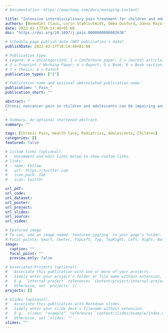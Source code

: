```yaml
---
# Documentation: https://wowchemy.com/docs/managing-content/

title: "Intensive interdisciplinary pain treatment for children and adolescents with chronic noncancer pain: a preregistered systematic review and individual patient data meta-analysis"
authors: [Benedikt Claus, Lorin Stahlschmidt, Emma Dunford, János Major, Cynthia Harbeck-Weber, Rashmi Parekh Bhandari, Ardith Baerveldt, Verena Neß, Kamila Grochowska, Bettina Hübner-Möhler, boris, julia]
date: 2022-03-17T10:14:48+01:00
doi: "https://doi.org/10.1097/j.pain.0000000000002636"

# Schedule page publish date (NOT publication's date).
publishDate: 2022-03-17T10:14:48+01:00

# Publication type.
# Legend: 0 = Uncategorized; 1 = Conference paper; 2 = Journal article;
# 3 = Preprint / Working Paper; 4 = Report; 5 = Book; 6 = Book section;
# 7 = Thesis; 8 = Patent
publication_types: ["2"]

# Publication name and optional abbreviated publication name.
publication: "_Pain_"
publication_short: ""

abstract: "
Chronic noncancer pain in children and adolescents can be impairing and results in substantial health care costs. Intensive interdisciplinary pain treatment (IIPT), an inpatient or day hospital treatment delivered by a team of 3 or more health professionals, may be an effective intervention for these children and adolescents. Based on previous reviews and meta-analyses, we updated findings regarding the description of available treatments and estimated the effectiveness of IIPT, overcoming methodological shortcomings of previous work by requesting and analyzing individual participant data. On June 26, 2021, we searched 5 literature databases (PubMed, PsycINFO, Web of Science, Cochrane Library, and PubPsych) for studies examining the effectiveness of IIPT. Included studies used a pre–post design, assessed patients younger than 22 years, and presented their results in English, German, French, or Spanish. We used standard methodological procedures expected by Cochrane to pool treatment effects and assess risk of bias. We identified 13 different treatment sites with similar treatment inclusion criteria and treatment components, but the descriptions of those treatments varied widely. Regarding treatment effectiveness, IIPT may result in large improvements in the mean pain intensity (g = −1.28), disability (g = −1.91), and number of missed school days at the 12-month follow-up (g = −0.99), as well as moderate improvements in anxiety (g = −0.77) and depression (g = −0.76). The certainty of the evidence, however, was graded from very low to low. We recommend that future researchers use more scientific rigor to increase the certainty of the evidence for IIPT and standardize treatment outcomes for children and adolescents with chronic pain.
"

# Summary. An optional shortened abstract.
summary: ""

tags: [Chronic Pain, Health Care, Pediatrics, Adolescents, Children]
categories: []
featured: false

# Custom links (optional).
#   Uncomment and edit lines below to show custom links.
# links:
# - name: Follow
#   url: https://twitter.com
#   icon_pack: fab
#   icon: twitter

url_pdf:
url_code:
url_dataset:
url_poster:
url_project:
url_slides:
url_source:
url_video:

# Featured image
# To use, add an image named `featured.jpg/png` to your page's folder. 
# Focal points: Smart, Center, TopLeft, Top, TopRight, Left, Right, BottomLeft, Bottom, BottomRight.
image:
  caption: ""
  focal_point: ""
  preview_only: false

# Associated Projects (optional).
#   Associate this publication with one or more of your projects.
#   Simply enter your project's folder or file name without extension.
#   E.g. `internal-project` references `content/project/internal-project/index.md`.
#   Otherwise, set `projects: []`.
projects: []

# Slides (optional).
#   Associate this publication with Markdown slides.
#   Simply enter your slide deck's filename without extension.
#   E.g. `slides: "example"` references `content/slides/example/index.md`.
#   Otherwise, set `slides: ""`.
slides: ""
---
```

